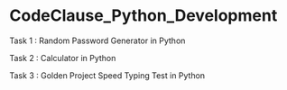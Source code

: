 # CodeClause_Python_Development

Task 1 :  Random Password Generator in Python

Task 2 : Calculator in Python

Task 3 : Golden Project
        Speed Typing Test in Python
